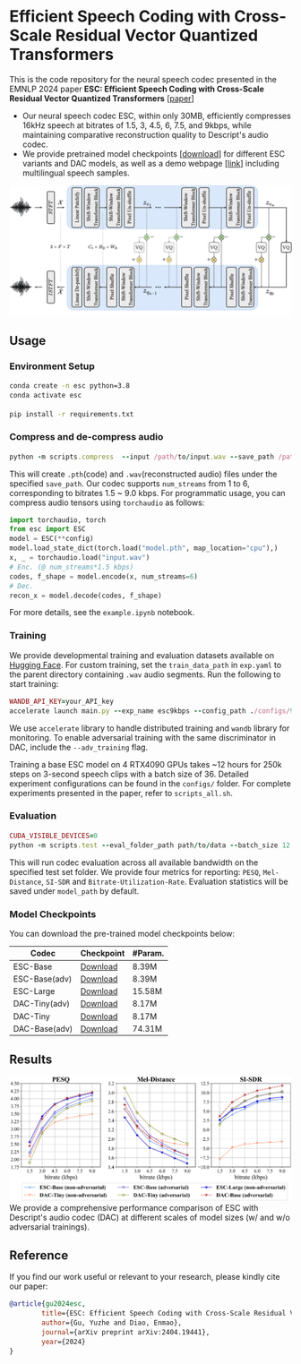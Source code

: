 # Efficient Speech Coding with Cross-Scale Residual Vector Quantized Transformers

This is the code repository for the neural speech codec presented in the EMNLP 2024 paper **ESC: Efficient Speech Coding with Cross-Scale Residual Vector Quantized Transformers** [[paper](https://arxiv.org/abs/2404.19441)]
- Our neural speech codec ESC, within only 30MB, efficiently compresses 16kHz speech at bitrates of 1.5, 3, 4.5, 6, 7.5, and 9kbps, while maintaining comparative reconstruction quality to Descript's audio codec. 
- We provide pretrained model checkpoints [[download](#model-checkpoints)] for different ESC variants and DAC models, as well as a demo webpage [[link](https://efficient-speech-codec.notion.site/)] including multilingual speech samples. 

![An illustration of ESC Architecture](assets/architecture.png)
## Usage

### Environment Setup
```bash
conda create -n esc python=3.8
conda activate esc

pip install -r requirements.txt
```

### Compress and de-compress audio
```ruby
python -m scripts.compress  --input /path/to/input.wav --save_path /path/to/output --model_path /path/to/model --num_streams 6 --device cpu 
```
This will create `.pth`(code) and `.wav`(reconstructed audio) files under the specified `save_path`. Our codec supports `num_streams` from 1 to 6, corresponding to bitrates 1.5 ~ 9.0 kbps. For programmatic usage, you can compress audio tensors using `torchaudio` as follows: 

```python
import torchaudio, torch
from esc import ESC
model = ESC(**config)
model.load_state_dict(torch.load("model.pth", map_location="cpu"),)
x, _ = torchaudio.load("input.wav")
# Enc. (@ num_streams*1.5 kbps)
codes, f_shape = model.encode(x, num_streams=6)
# Dec.
recon_x = model.decode(codes, f_shape)
```
For more details, see the `example.ipynb` notebook.

### Training

We provide developmental training and evaluation datasets available on [Hugging Face](https://huggingface.co/datasets/Tracygu/dnscustom/tree/main). For custom training, set the `train_data_path` in `exp.yaml` to the parent directory containing `.wav` audio segments. Run the following to start training:

```ruby
WANDB_API_KEY=your_API_key
accelerate launch main.py --exp_name esc9kbps --config_path ./configs/9kbps_esc_base.yaml --wandb_project efficient-speech-codec --lr 1.0e-4 --num_epochs 80 --num_pretraining_epochs 15 --num_devices 4 --dropout_rate 0.75 --save_path /path/to/output --seed 53
```

We use `accelerate` library to handle distributed training and `wandb` library for monitoring. To enable adversarial training with the same discriminator in DAC, include the `--adv_training` flag. 

Training a base ESC model on 4 RTX4090 GPUs takes ~12 hours for 250k steps on 3-second speech clips with a batch size of 36. Detailed experiment configurations can be found in the `configs/` folder. For complete experiments presented in the paper, refer to `scripts_all.sh`.  

### Evaluation

```ruby
CUDA_VISIBLE_DEVICES=0
python -m scripts.test --eval_folder_path path/to/data --batch_size 12 --model_path /path/to/model --device cuda
```
This will run codec evaluation across all available bandwidth on the specified test set folder. We provide four metrics for reporting: `PESQ`, `Mel-Distance`, `SI-SDR` and `Bitrate-Utilization-Rate`. Evaluation statistics will be saved under `model_path` by default.  

### Model Checkpoints
You can download the pre-trained model checkpoints below:

| Codec  | Checkpoint                                      | #Param. |
|--------|-------------------------------------------------|----------|
| ESC-Base           | [Download](https://drive.google.com/file/d/1OF1ab3az6nKOY8owSUhUH0ksYHFmR1bc/view?usp=sharing) | 8.39M    |
| ESC-Base(adv)      | [Download](https://drive.google.com/file/d/1_g1dFYhY7qXKWkcq8_Q6I-kv8tQW_SF7/view?usp=sharing) | 8.39M    |
| ESC-Large          | [Download](https://drive.google.com/file/d/180Q4zctqeNnDmRvoMsVQ-3iCB5FriJbN/view?usp=sharing) | 15.58M   |
| DAC-Tiny(adv)      | [Download](https://drive.google.com/file/d/1ED-B_S7ftsb8CqoFGTNkWUIrMKrk-iiu/view?usp=sharing) | 8.17M    |
| DAC-Tiny           | [Download](https://drive.google.com/file/d/1jk8zPYBYmxgsiSzrgoQynF6hnzoiIuX8/view?usp=sharing) | 8.17M    |
| DAC-Base(adv)      | [Download](https://drive.google.com/file/d/1moy0FX-aPlx54MajBRuE-zjYeNlJUjI6/view?usp=sharing) | 74.31M   |

## Results

![Performance Evaluation](assets/results.png)
We provide a comprehensive performance comparison of ESC with Descript's audio codec (DAC) at different scales of model sizes (w/ and w/o adversarial trainings).

## Reference
If you find our work useful or relevant to your research, please kindly cite our paper:
```bibtex
@article{gu2024esc,
        title={ESC: Efficient Speech Coding with Cross-Scale Residual Vector Quantized Transformers},
        author={Gu, Yuzhe and Diao, Enmao},
        journal={arXiv preprint arXiv:2404.19441},
        year={2024}
}
```
